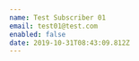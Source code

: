 ```yaml
---
name: Test Subscriber 01
email: test01@test.com
enabled: false
date: 2019-10-31T08:43:09.812Z
---
```


